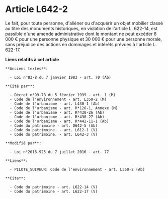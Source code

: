 # Article L642-2

Le fait, pour toute personne, d'aliéner ou d'acquérir un objet mobilier classé au titre des monuments historiques, en
violation de l'article L. 622-14, est passible d'une amende administrative dont le montant ne peut excéder 6 000 € pour une
personne physique et 30 000 € pour une personne morale, sans préjudice des actions en dommages et intérêts prévues à
l'article L. 622-17.

**Liens relatifs à cet article**

	**Anciens textes**:

	  - Loi n°83-8 du 7 janvier 1983 - art. 70 (Ab)

	**Cité par**:

	  - Décret n°99-78 du 5 février 1999 - art. 1 (M)
	  - Code de l'environnement - art. L350-2 (M)
	  - Code de l'urbanisme - art. L430-1 (Ab)
	  - Code de l'urbanisme - art. R*126-1, Annexe (M)
	  - Code de l'urbanisme - art. R*430-26 (Ab)
	  - Code de l'urbanisme - art. R*430-27 (Ab)
	  - Code de l'urbanisme - art. R*442-11-1 (Ab)
	  - Code du patrimoine - art. D642-5 (Ab)
	  - Code du patrimoine. - art. L612-1 (V)
	  - Code du patrimoine. - art. L642-3 (V)

	**Modifié par**:

	  - Loi n°2016-925 du 7 juillet 2016 - art. 77

	**Liens**:

	  - PILOTE_SUIVEUR: Code de l'environnement - art. L350-2 (Ab)

	**Cite**:

	  - Code du patrimoine - art. L622-14 (V)
	  - Code du patrimoine - art. L622-17 (V)
